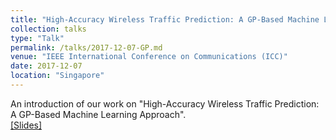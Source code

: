 ```yaml
---
title: "High-Accuracy Wireless Traffic Prediction: A GP-Based Machine Learning Approach"
collection: talks
type: "Talk"
permalink: /talks/2017-12-07-GP.md
venue: "IEEE International Conference on Communications (ICC)"
date: 2017-12-07
location: "Singapore"
---
```


An introduction of our work on "High-Accuracy Wireless Traffic Prediction: A GP-Based Machine Learning Approach". <br>
[[Slides]](http://gitxuy.github.io/files/GlobeCom17_GP.pdf)
